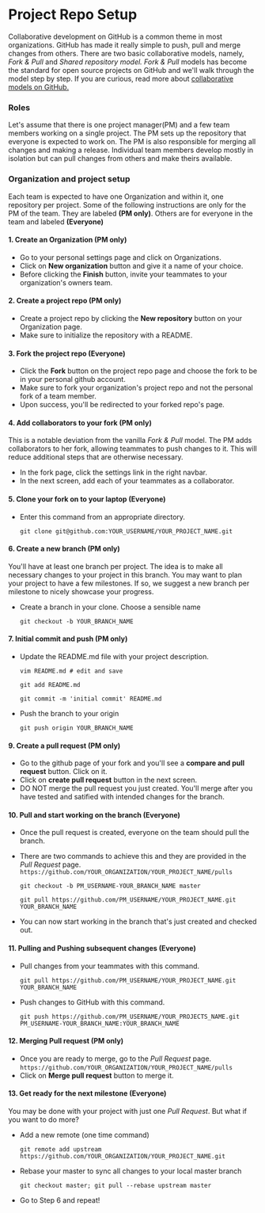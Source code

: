 Project Repo Setup
=====================

Collaborative development on GitHub is a common theme in most
organizations. GitHub has made it really simple to push, pull and merge changes
from others. There are two basic collaborative models, namely, *Fork & Pull*
and *Shared repository model.* *Fork & Pull* models has become the standard for
open source projects on GitHub and we'll walk through the model step by
step. If you are curious, read more about
[collaborative models on GitHub.](https://help.github.com/articles/using-pull-requests/)

### Roles

Let's assume that there is one project manager(PM) and a few team members
working on a single project. The PM sets up the repository that everyone is
expected to work on. The PM is also responsible for merging all changes and
making a release. Individual team members develop mostly in isolation but can
pull changes from others and make theirs available.

### Organization and project setup

Each team is expected to have one Organization and within it, one repository
per project. Some of the following instructions are only for the PM of the
team. They are labeled **(PM only)**. Others are for everyone in the team and
labeled **(Everyone)**

#### 1. Create an Organization (PM only)

* Go to your personal settings page and click on Organizations.
* Click on **New organization** button and give it a name of your choice.
* Before clicking the **Finish** button, invite your teammates to your
  organization's owners team.

#### 2. Create a project repo (PM only)

* Create a project repo by clicking the **New repository** button on your
Organization page.
* Make sure to initialize the repository with a README.

#### 3. Fork the project repo (Everyone)

* Click the **Fork** button on the project repo page and choose the fork to be
in your personal github account.
* Make sure to fork your organization's project repo and not the personal fork of a team member.
* Upon success, you'll be redirected to your forked repo's page.

#### 4. Add collaborators to your fork (PM only)

This is a notable deviation from the vanilla *Fork & Pull* model. The PM adds
collaborators to her fork, allowing teammates to push changes to it. This will
reduce additional steps that are otherwise necessary.

* In the fork page, click the settings link in the right navbar.
* In the next screen, add each of your teammates as a collaborator.

#### 5. Clone your fork on to your laptop (Everyone)

* Enter this command from an appropriate directory.

  ```
  git clone git@github.com:YOUR_USERNAME/YOUR_PROJECT_NAME.git
  ```

#### 6. Create a new branch (PM only)

You'll have at least one branch per project. The idea is to make all
necessary changes to your project in this branch. You may want to plan your
project to have a few milestones. If so, we suggest a new branch per
milestone to nicely showcase your progress.

* Create a branch in your clone. Choose a sensible name

  ```
  git checkout -b YOUR_BRANCH_NAME
  ```

#### 7. Initial commit and push (PM only)

* Update the README.md file with your project description.

  ```vim README.md # edit and save```

  ```git add README.md```

  ```git commit -m 'initial commit' README.md```

* Push the branch to your origin

  ```
  git push origin YOUR_BRANCH_NAME
  ```

#### 9. Create a pull request (PM only)

* Go to the github page of your fork and you'll see a **compare and pull request** button. Click on it.
* Click on **create pull request** button in the next screen.
* DO NOT merge the pull request you just created. You'll merge after you have
  tested and satified with intended changes for the branch.

#### 10. Pull and start working on the branch (Everyone)

* Once the pull request is created, everyone on the team should pull the branch.
* There are two commands to achieve this and they are provided in the *Pull Request* page. `https://github.com/YOUR_ORGANIZATION/YOUR_PROJECT_NAME/pulls`

  ```git checkout -b PM_USERNAME-YOUR_BRANCH_NAME master```

  ```git pull https://github.com/PM_USERNAME/YOUR_PROJECT_NAME.git YOUR_BRANCH_NAME```

* You can now start working in the branch that's just created and checked out.

#### 11. Pulling and Pushing subsequent changes (Everyone)

* Pull changes from your teammates with this command.

  ```
  git pull https://github.com/PM_USERNAME/YOUR_PROJECT_NAME.git YOUR_BRANCH_NAME
  ```

* Push changes to GitHub with this command.

  ```
  git push https://github.com/PM_USERNAME/YOUR_PROJECTS_NAME.git PM_USERNAME-YOUR_BRANCH_NAME:YOUR_BRANCH_NAME
  ```

#### 12. Merging Pull request (PM only)

* Once you are ready to merge, go to the *Pull Request* page. `https://github.com/YOUR_ORGANIZATION/YOUR_PROJECT_NAME/pulls`
* Click on **Merge pull request** button to merge it.

#### 13. Get ready for the next milestone (Everyone)

You may be done with your project with just one *Pull Request*. But what if you want to do more?

* Add a new remote (one time command)

  ```
  git remote add upstream https://github.com/YOUR_ORGANIZATION/YOUR_PROJECT_NAME.git
  ```

* Rebase your master to sync all changes to your local master branch

  ```
  git checkout master; git pull --rebase upstream master
  ```

* Go to Step 6 and repeat!
